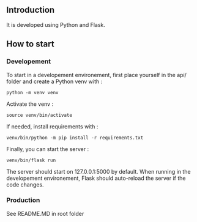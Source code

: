 ## Introduction
It is developed using Python and Flask.

## How to start

### Developement
To start in a developement environement, first place yourself in the api/ folder and create a Python venv with :
```
python -m venv venv
```

Activate the venv :
```
source venv/bin/activate
```

If needed, install requirements with :
```
venv/bin/python -m pip install -r requirements.txt
```

Finally, you can start the server :
```
venv/bin/flask run
```

The server should start on 127.0.0.1:5000 by default.
When running in the developement environement, Flask should auto-reload the server if the code changes.

### Production
See README.MD in root folder